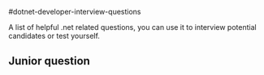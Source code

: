 #dotnet-developer-interview-questions

A list of helpful .net related questions, you can use it to interview potential candidates or test yourself.


## Junior question
